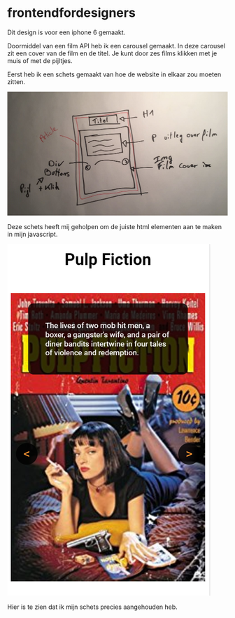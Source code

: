 # frontendfordesigners

Dit design is voor een iphone 6 gemaakt.

Doormiddel van een film API heb ik een carousel gemaakt. In deze carousel zit een cover van de film en de titel. Je kunt door zes films klikken met je muis of met de pijltjes. 

Eerst heb ik een schets gemaakt van hoe de website in elkaar zou moeten zitten.

![Screenshot](schets%20frontend.jpeg?raw=true)


Deze schets heeft mij geholpen om de juiste html elementen aan te maken in mijn javascript.

![Screenshot](cover%20frontend.PNG?raw=true)

Hier is te zien dat ik mijn schets precies aangehouden heb.

